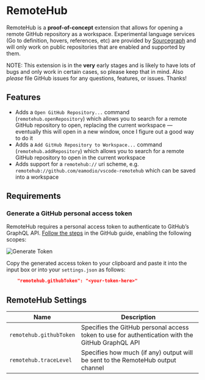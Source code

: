 # RemoteHub

RemoteHub is a **proof-of-concept** extension that allows for opening a remote GitHub repository as a workspace. Experimental language services (Go to definition, hovers, references, etc) are provided by [Sourcegraph](https://sourcegraph.com) and will only work on public repositories that are enabled and supported by them.

NOTE: This extension is in the **very** early stages and is likely to have lots of bugs and only work in certain cases, so please keep that in mind. Also *please* file GitHub issues for any questions, features, or issues. Thanks!

## Features

- Adds a `Open GitHub Repository...` command (`remotehub.openRepository`) which allows you to search for a remote GitHub repository to open, replacing the current workspace &mdash; eventually this will open in a new window, once I figure out a good way to do it
- Adds a `Add GitHub Repository to Workspace...` command (`remotehub.addRepository`) which allows you to search for a remote GitHub repository to open in the current workspace
- Adds support for a `remotehub://` uri scheme, e.g. `remotehub://github.com/eamodio/vscode-remotehub` which can be saved into a workspace

## Requirements

### Generate a GitHub personal access token

RemoteHub requires a personal access token to authenticate to GitHub’s GraphQL API. [Follow the steps](https://help.github.com/articles/creating-an-access-token-for-command-line-use/) in the GitHub guide, enabling the following scopes:

![Generate Token](https://raw.githubusercontent.com/eamodio/vscode-remotehub/master/images/generate-token.png)

Copy the generated access token to your clipboard and paste it into the input box or into your `settings.json` as follows:
```json
    "remotehub.githubToken": "<your-token-here>"
```

## RemoteHub Settings

|Name | Description
|-----|------------
|`remotehub.githubToken`|Specifies the GitHub personal access token to use for authentication with the GitHub GraphQL API
|`remotehub.traceLevel`|Specifies how much (if any) output will be sent to the RemoteHub output channel